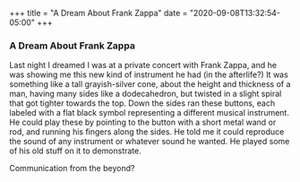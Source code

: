 +++
title = "A Dream About Frank Zappa"
date = "2020-09-08T13:32:54-05:00"
+++
### A Dream About Frank Zappa
Last night I dreamed I was at a private concert with Frank Zappa, and he was showing me this new kind of instrument he had (in the afterlife?) It was something like a tall grayish-silver cone, about the height and thickness of a man, having many sides like a dodecahedron, but twisted in a slight spiral that got tighter towards the top. Down the sides ran these buttons, each labeled with a flat black symbol representing a different musical instrument. He could play these by pointing to the button with a short metal wand or rod, and running his fingers along the sides. He told me it could reproduce the sound of any instrument or whatever sound he wanted. He played some of his old stuff on it to demonstrate. 

Communication from the beyond? 